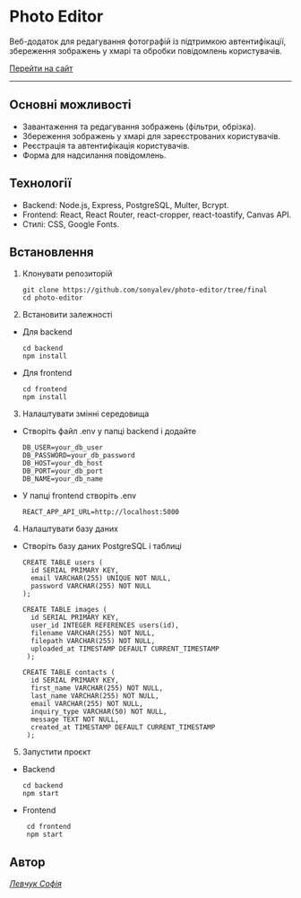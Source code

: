 # Photo Editor
Веб-додаток для редагування фотографій із підтримкою автентифікації, збереження зображень у хмарі та обробки повідомлень користувачів.

[Перейти на сайт](https://photo-editor-drab.vercel.app)

______________________________________________

## Основні можливості
- Завантаження та редагування зображень (фільтри, обрізка).
- Збереження зображень у хмарі для зареєстрованих користувачів.
- Реєстрація та автентифікація користувачів.
- Форма для надсилання повідомлень.

## Технології
- Backend: Node.js, Express, PostgreSQL, Multer, Bcrypt.
- Frontend: React, React Router, react-cropper, react-toastify, Canvas API.
- Стилі: CSS, Google Fonts.

## Встановлення

1. Клонувати репозиторій

       git clone https://github.com/sonyalev/photo-editor/tree/final
       cd photo-editor

2. Встановити залежності
- Для backend

      cd backend
      npm install  

- Для frontend

      cd frontend
      npm install

3. Налаштувати змінні середовища

 - Створіть файл .env у папці backend і додайте

       DB_USER=your_db_user
       DB_PASSWORD=your_db_password
       DB_HOST=your_db_host
       DB_PORT=your_db_port
       DB_NAME=your_db_name

- У папці frontend створіть .env

      REACT_APP_API_URL=http://localhost:5000

4. Налаштувати базу даних

- Створіть базу даних PostgreSQL і таблиці

      CREATE TABLE users (
        id SERIAL PRIMARY KEY,
        email VARCHAR(255) UNIQUE NOT NULL,
        password VARCHAR(255) NOT NULL
      );

      CREATE TABLE images (
        id SERIAL PRIMARY KEY,
        user_id INTEGER REFERENCES users(id),
        filename VARCHAR(255) NOT NULL,
        filepath VARCHAR(255) NOT NULL,
        uploaded_at TIMESTAMP DEFAULT CURRENT_TIMESTAMP
       );

      CREATE TABLE contacts (
        id SERIAL PRIMARY KEY,
        first_name VARCHAR(255) NOT NULL,
        last_name VARCHAR(255) NOT NULL,
        email VARCHAR(255) NOT NULL,
        inquiry_type VARCHAR(50) NOT NULL,
        message TEXT NOT NULL,
        created_at TIMESTAMP DEFAULT CURRENT_TIMESTAMP
       );

5. Запустити проєкт
 - Backend

       cd backend
       npm start

- Frontend

       cd frontend
       npm start


## Автор
 [_Левчук Софія_](https://www.linkedin.com/in/sofia-levchuk-98a4062a5/)

